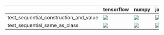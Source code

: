 |                                        | tensorflow                                                                                                                                                                             | numpy                                                                                                                                                                                  | jax                                                                                                                                                                                | torch                                                                                                                                                                                  |
|:---------------------------------------|:---------------------------------------------------------------------------------------------------------------------------------------------------------------------------------------|:---------------------------------------------------------------------------------------------------------------------------------------------------------------------------------------|:-----------------------------------------------------------------------------------------------------------------------------------------------------------------------------------|:---------------------------------------------------------------------------------------------------------------------------------------------------------------------------------------|
| test_sequential_construction_and_value | <a href="https://github.com/unifyai/ivy/actions/runs/4489086743/jobs/7894487665" rel="noopener noreferrer" target="_blank"><img src=https://img.shields.io/badge/-success-success></a> | <a href="https://github.com/unifyai/ivy/actions/runs/4467702773/jobs/7847498402" rel="noopener noreferrer" target="_blank"><img src=https://img.shields.io/badge/-success-success></a> | <a href="https://github.com/unifyai/ivy/actions/runs/4467702773/jobs/7847498402" rel="noopener noreferrer" target="_blank"><img src=https://img.shields.io/badge/-failure-red></a> | <a href="https://github.com/unifyai/ivy/actions/runs/4467702773/jobs/7847498402" rel="noopener noreferrer" target="_blank"><img src=https://img.shields.io/badge/-success-success></a> |
| test_sequential_same_as_class          | <a href="https://github.com/unifyai/ivy/actions/runs/4489086743/jobs/7894480793" rel="noopener noreferrer" target="_blank"><img src=https://img.shields.io/badge/-success-success></a> | <a href="https://github.com/unifyai/ivy/actions/runs/4467702773/jobs/7847498402" rel="noopener noreferrer" target="_blank"><img src=https://img.shields.io/badge/-success-success></a> | <a href="https://github.com/unifyai/ivy/actions/runs/4467702773/jobs/7847498402" rel="noopener noreferrer" target="_blank"><img src=https://img.shields.io/badge/-failure-red></a> | <a href="https://github.com/unifyai/ivy/actions/runs/4467702773/jobs/7847498402" rel="noopener noreferrer" target="_blank"><img src=https://img.shields.io/badge/-success-success></a> |